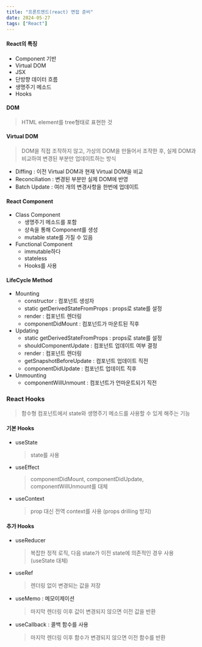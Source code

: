 ```yaml
---
title: "프론트엔드(react) 면접 준비"
date: 2024-05-27
tags: ["React"]
---
```


#### React의 특징
- Component 기반
- Virtual DOM
- JSX
- 단방향 데이터 흐름
- 생명주기 메소드
- Hooks

#### DOM
> HTML element를 tree형태로 표현한 것

#### Virtual DOM
> DOM을 직접 조작하지 않고, 가상의 DOM을 만들어서 조작한 후, 실제 DOM과 비교하여 변경된 부분만 업데이트하는 방식
- Diffing : 이전 Virtual DOM과 현재 Virtual DOM을 비교
- Reconciliation : 변경된 부분만 실제 DOM에 반영
- Batch Update : 여러 개의 변경사항을 한번에 업데이트

#### React Component
- Class Component
    - 생명주기 메소드를 포함
    - 상속을 통해 Component를 생성
    - mutable state를 가질 수 있음
- Functional Component
    - immutable하다
    - stateless
    - Hooks를 사용

#### LifeCycle Method
- Mounting
    - constructor : 컴포넌트 생성자
    - static getDerivedStateFromProps : props로 state를 설정
    - render : 컴포넌트 렌더링
    - componentDidMount : 컴포넌트가 마운트된 직후
- Updating
    - static getDerivedStateFromProps : props로 state를 설정
    - shouldComponentUpdate : 컴포넌트 업데이트 여부 결정
    - render : 컴포넌트 렌더링
    - getSnapshotBeforeUpdate : 컴포넌트 업데이트 직전
    - componentDidUpdate : 컴포넌트 업데이트 직후
- Unmounting
    - componentWillUnmount : 컴포넌트가 언마운트되기 직전

### React Hooks
> 함수형 컴포넌트에서 state와 생명주기 메소드를 사용할 수 있게 해주는 기능

#### 기본 Hooks
- useState
    > state를 사용
- useEffect
    > componentDidMount, componentDidUpdate, componentWillUnmount를 대체
- useContext
    > prop 대신 전역 context를 사용 (props drilling 방지)

#### 추가 Hooks
- useReducer
    > 복잡한 정적 로직, 다음 state가 이전 state에 의존적인 경우 사용 (useState 대체)
- useRef
    > 렌더링 없이 변경되는 값을 저장
- useMemo : 메모이제이션
    > 마지막 렌더링 이후 값이 변경되지 않으면 이전 값을 반환
- useCallback : 콜백 함수를 사용
    > 마지막 렌더링 이후 함수가 변경되지 않으면 이전 함수를 반환



